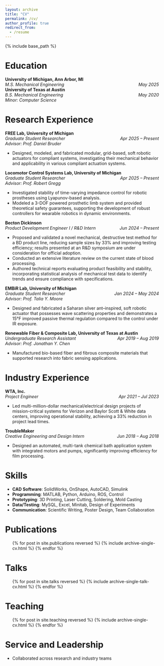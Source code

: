 ```yaml
---
layout: archive
title: "CV"
permalink: /cv/
author_profile: true
redirect_from:
  - /resume
---
```


{% include base_path %}

Education
======
**University of Michigan, Ann Arbor, MI**  
*M.S. Mechanical Engineering*<span style="float:right; font-weight:normal"><em>May 2025</em></span>  
**University of Texas at Austin**  
*B.S. Mechanical Engineering*<span style="float:right; font-weight:normal"><em>May 2020</em></span>  
*Minor: Computer Science*

Research Experience
======
**FREE Lab, University of Michigan**   
*Graduate Student Researcher*<span style="float:right; font-weight:normal"><em>Apr 2025 – Present</em></span>  
*Advisor: Prof. Daniel Bruder*
  - Designed, modeled, and fabricated modular, grid-based, soft robotic actuators for compliant systems, investigating their
 mechanical behavior and applicability in various compliant actuation systems.

**Locomotor Control Systems Lab, University of Michigan**  
*Graduate Student Researcher*<span style="float:right; font-weight:normal"><em>Apr 2025 – Present</em></span>  
*Advisor: Prof. Robert Gregg*  
  * Investigated stability of time-varying impedance control for robotic prostheses using Lyapunov-based analysis.
  * Modeled a 3-DOF powered prosthetic limb system and provided theoretical safety guarantees, supporting the
 development of robust controllers for wearable robotics in dynamic environments.

**Becton Dickinson**  
*Product Development Engineer I / R&D Intern*<span style="float:right; font-weight:normal"><em>Jun 2024 – Present</em></span>
  * Proposed and validated a novel mechanical, destructive test method for a BD product line, reducing sample sizes by 33%
 and improving testing efficiency; results presented at an R&D symposium are under consideration for official adoption.
  * Conducted an extensive literature review on the current state of blood processing.
  * Authored technical reports evaluating product feasibility and stability, incorporating statistical analysis of mechanical test
 data to identify trends and ensure compliance with specifications.

**EMBiR Lab, University of Michigan**  
*Graduate Student Researcher*<span style="float:right; font-weight:normal"><em>Jan 2024 – May 2024</em></span>  
*Advisor: Prof. Talia Y. Moore*  
  * Designed and fabricated a Saharan silver ant–inspired, soft robotic actuator that possesses wave scattering properties and
 demonstrates a 15°F improved passive thermal regulation compared to the control under IR exposure.

**Renewable Fiber & Composite Lab, University of Texas at Austin**  
*Undergraduate Research Assistant*<span style="float:right; font-weight:normal"><em>Apr 2019 – Aug 2019</em></span>  
*Advisor: Prof. Jonathan Y. Chen*  
  * Manufactured bio-based fiber and fibrous composite materials that supported research into fabric sensing applications.

Industry Experience
======
**WTA, Inc.**  
*Project Engineer*<span style="float:right; font-weight:normal"><em>Apr 2021 – Jul 2023</em></span>  
  * Led multi-million-dollar mechanical/electrical design projects of mission-critical systems for Verizon and Baylor Scott & White data centers, improving operational stability, achieving a 33% reduction in project lead times.

**TroubleMaker**  
*Creative Engineering and Design Intern*<span style="float:right; font-weight:normal"><em>Jun 2018 – Aug 2018</em></span>  
  * Designed an automated, multi-tank chemical bath application system with integrated motors and pumps, significantly improving efficiency for film processing.

Skills
======
* **CAD Software**: SolidWorks, OnShape, AutoCAD, Simulink  
* **Programming**: MATLAB, Python, Arduino, ROS, Control  
* **Prototyping**: 3D Printing, Laser Cutting, Soldering, Mold Casting  
* **Data/Testing**: MySQL, Excel, Minitab, Design of Experiments  
* **Communication**: Scientific Writing, Poster Design, Team Collaboration

Publications
======
<ul>{% for post in site.publications reversed %}
  {% include archive-single-cv.html %}
{% endfor %}</ul>

Talks
======
<ul>{% for post in site.talks reversed %}
  {% include archive-single-talk-cv.html %}
{% endfor %}</ul>

Teaching
======
<ul>{% for post in site.teaching reversed %}
  {% include archive-single-cv.html %}
{% endfor %}</ul>

Service and Leadership
======
* Collaborated across research and industry teams
